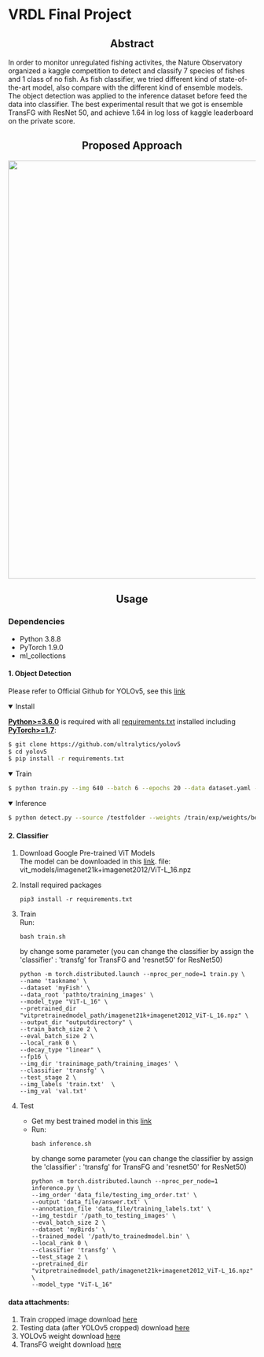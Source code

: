 # VRDL Final Project


## <div align="center">Abstract</div>
In order to monitor unregulated fishing activites, the Nature Observatory organized a kaggle competition to detect and classify 7 species of fishes
and 1 class of no fish. As fish classifier, we tried different kind of state-of-the-art model, also compare with the
different kind of ensemble models. The object detection was applied to the inference dataset before feed the
data into classifier. The best experimental result that we got is ensemble TransFG with ResNet 50, and
achieve 1.64 in log loss of kaggle leaderboard on the private score.
## <div align="center">Proposed Approach</div>
<p>
<!--    <a align="left" href="https://ultralytics.com/yolov5" target="_blank"> -->
   <img width="850" src="https://github.com/adchentc/NYCU_VRDL_Final_Project/blob/main/ourpropose-v1.png"></a>
</p>

## <div align="center">Usage</div>

### Dependencies
  - Python 3.8.8
  - PyTorch 1.9.0
  - ml_collections
  
#### 1. Object Detection
Please refer to Official Github for YOLOv5, see this [link](https://github.com/ultralytics/yolov5)
<details open>
<summary>Install</summary>

[**Python>=3.6.0**](https://www.python.org/) is required with all
[requirements.txt](https://github.com/ultralytics/yolov5/blob/master/requirements.txt) installed including
[**PyTorch>=1.7**](https://pytorch.org/get-started/locally/):
<!-- $ sudo apt update && apt install -y libgl1-mesa-glx libsm6 libxext6 libxrender-dev -->

```bash
$ git clone https://github.com/ultralytics/yolov5
$ cd yolov5
$ pip install -r requirements.txt
```

</details>

<details open>
<summary>Train</summary>

 
 ```bash
 $ python train.py --img 640 --batch 6 --epochs 20 --data dataset.yaml --weights yolov5m.pt

```

</details>

<details open>
<summary>Inference</summary>

 
 ```bash
 $ python detect.py --source /testfolder --weights /train/exp/weights/best.pt --conf 0.1
```

#### 2. Classifier
1. Download Google Pre-trained ViT Models \
   The model can be downloaded in this [link](https://console.cloud.google.com/storage/browser/vit_models).
   file: vit_models/imagenet21k+imagenet2012/ViT-L_16.npz

2. Install required packages
      ```
      pip3 install -r requirements.txt
      ```
3. Train \
   Run: 
      ```
      bash train.sh
      ```
   by change some parameter (you can change the classifier by assign the 'classifier' : 'transfg' for TransFG and 'resnet50' for ResNet50)
      ```
     python -m torch.distributed.launch --nproc_per_node=1 train.py \
      --name 'taskname' \
      --dataset 'myFish' \
      --data_root 'pathto/training_images' \
      --model_type "ViT-L_16" \
      --pretrained_dir "vitpretrainedmodel_path/imagenet21k+imagenet2012_ViT-L_16.npz" \
      --output_dir "outputdirectory" \
      --train_batch_size 2 \
      --eval_batch_size 2 \
      --local_rank 0 \
      --decay_type "linear" \
      --fp16 \
      --img_dir 'trainimage_path/training_images' \
      --classifier 'transfg' \
      --test_stage 2 \
      --img_labels 'train.txt'  \
      --img_val 'val.txt' 
      ```
4. Test 
   - Get my best trained model in this [link](https://reurl.cc/q1oZbN)
   - Run: 
      ```
      bash inference.sh
      ```
      by change some parameter (you can change the classifier by assign the 'classifier' : 'transfg' for TransFG and 'resnet50' for ResNet50)
      ```
      python -m torch.distributed.launch --nproc_per_node=1 inference.py \
      --img_order 'data_file/testing_img_order.txt' \
      --output 'data_file/answer.txt' \
      --annotation_file 'data_file/training_labels.txt' \
      --img_testdir '/path_to_testing_images' \
      --eval_batch_size 2 \
      --dataset 'myBirds' \
      --trained_model '/path/to_trainedmodel.bin' \
      --local_rank 0 \
      --classifier 'transfg' \
      --test_stage 2 \
      --pretrained_dir "vitpretrainedmodel_path/imagenet21k+imagenet2012_ViT-L_16.npz" \
      --model_type "ViT-L_16"
      ```
      
      
  #### data attachments:
  1. Train cropped image download [here](https://drive.google.com/file/d/1qDok32E0L8zk1lNSqA29uK4AmOgYlXtE/view?usp=sharing)
  2. Testing data (after YOLOv5 cropped) download [here](https://drive.google.com/drive/folders/1OojkIA_IaaEMuAUKV4FFXccZmidpOpl8?usp=sharing)
  3. YOLOv5 weight download [here](https://drive.google.com/drive/folders/16mwHjAohPtTD8ADpnPxHPGV0LvL7fO-O?usp=sharing)
  4. TransFG weight download [here](https://drive.google.com/file/d/1jugkwQHQC3e5cghcvkflnRTmHs7UBOvf/view?usp=sharing)
